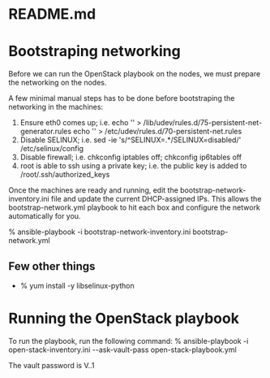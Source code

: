 README.md
=========

Bootstraping networking
=======================

Before we can run the OpenStack playbook on the nodes, we must prepare the networking on the nodes.

A few minimal manual steps has to be done before bootstraping the networking in the machines:
1. Ensure eth0 comes up; i.e. 
     echo '' > /lib/udev/rules.d/75-persistent-net-generator.rules
     echo '' > /etc/udev/rules.d/70-persistent-net.rules
2. Disable SELINUX; i.e. sed -ie 's/^SELINUX=.*/SELINUX=disabled/' /etc/selinux/config
3. Disable firewall; i.e. chkconfig iptables off; chkconfig ip6tables off
4. root is able to ssh using a private key; i.e. the public key is added to /root/.ssh/authorized_keys

Once the machines are ready and running, edit the bootstrap-network-inventory.ini file and update the current DHCP-assigned IPs. This allows the bootstrap-network.yml playbook to hit each box and configure the network automatically for you.

% ansible-playbook -i bootstrap-network-inventory.ini bootstrap-network.yml

Few other things
----------------

* % yum install -y libselinux-python

Running the OpenStack playbook
==============================

To run the playbook, run the following command:
  % ansible-playbook -i open-stack-inventory.ini --ask-vault-pass open-stack-playbook.yml

The vault password is V..1
